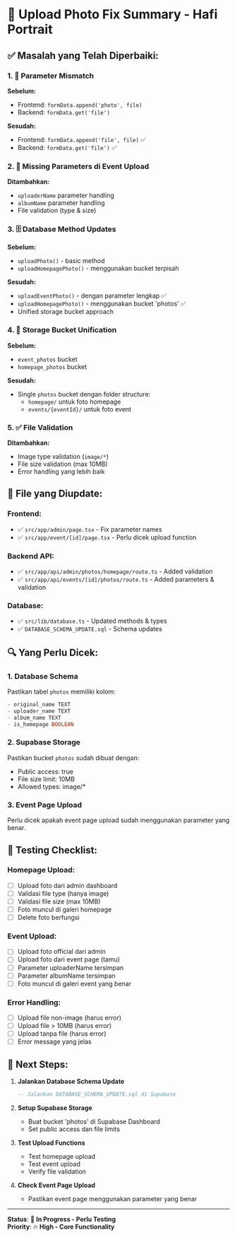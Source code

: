 # 🔧 Upload Photo Fix Summary - Hafi Portrait

## ✅ **Masalah yang Telah Diperbaiki:**

### 1. **🎯 Parameter Mismatch**
**Sebelum:**
- Frontend: `formData.append('photo', file)`
- Backend: `formData.get('file')`

**Sesudah:**
- Frontend: `formData.append('file', file)` ✅
- Backend: `formData.get('file')` ✅

### 2. **📝 Missing Parameters di Event Upload**
**Ditambahkan:**
- `uploaderName` parameter handling
- `albumName` parameter handling
- File validation (type & size)

### 3. **🗄️ Database Method Updates**
**Sebelum:**
- `uploadPhoto()` - basic method
- `uploadHomepagePhoto()` - menggunakan bucket terpisah

**Sesudah:**
- `uploadEventPhoto()` - dengan parameter lengkap ✅
- `uploadHomepagePhoto()` - menggunakan bucket 'photos' ✅
- Unified storage bucket approach

### 4. **🔧 Storage Bucket Unification**
**Sebelum:**
- `event_photos` bucket
- `homepage_photos` bucket

**Sesudah:**
- Single `photos` bucket dengan folder structure:
  - `homepage/` untuk foto homepage
  - `events/{eventId}/` untuk foto event

### 5. **✅ File Validation**
**Ditambahkan:**
- Image type validation (`image/*`)
- File size validation (max 10MB)
- Error handling yang lebih baik

## 📁 **File yang Diupdate:**

### Frontend:
- ✅ `src/app/admin/page.tsx` - Fix parameter names
- ✅ `src/app/event/[id]/page.tsx` - Perlu dicek upload function

### Backend API:
- ✅ `src/app/api/admin/photos/homepage/route.ts` - Added validation
- ✅ `src/app/api/events/[id]/photos/route.ts` - Added parameters & validation

### Database:
- ✅ `src/lib/database.ts` - Updated methods & types
- ✅ `DATABASE_SCHEMA_UPDATE.sql` - Schema updates

## 🔍 **Yang Perlu Dicek:**

### 1. **Database Schema**
Pastikan tabel `photos` memiliki kolom:
```sql
- original_name TEXT
- uploader_name TEXT  
- album_name TEXT
- is_homepage BOOLEAN
```

### 2. **Supabase Storage**
Pastikan bucket `photos` sudah dibuat dengan:
- Public access: true
- File size limit: 10MB
- Allowed types: image/*

### 3. **Event Page Upload**
Perlu dicek apakah event page upload sudah menggunakan parameter yang benar.

## 🧪 **Testing Checklist:**

### Homepage Upload:
- [ ] Upload foto dari admin dashboard
- [ ] Validasi file type (hanya image)
- [ ] Validasi file size (max 10MB)
- [ ] Foto muncul di galeri homepage
- [ ] Delete foto berfungsi

### Event Upload:
- [ ] Upload foto official dari admin
- [ ] Upload foto dari event page (tamu)
- [ ] Parameter uploaderName tersimpan
- [ ] Parameter albumName tersimpan
- [ ] Foto muncul di galeri event yang benar

### Error Handling:
- [ ] Upload file non-image (harus error)
- [ ] Upload file > 10MB (harus error)
- [ ] Upload tanpa file (harus error)
- [ ] Error message yang jelas

## 🚀 **Next Steps:**

1. **Jalankan Database Schema Update**
   ```sql
   -- Jalankan DATABASE_SCHEMA_UPDATE.sql di Supabase
   ```

2. **Setup Supabase Storage**
   - Buat bucket 'photos' di Supabase Dashboard
   - Set public access dan file limits

3. **Test Upload Functions**
   - Test homepage upload
   - Test event upload
   - Verify file validation

4. **Check Event Page Upload**
   - Pastikan event page menggunakan parameter yang benar

---

**Status**: 🔧 **In Progress - Perlu Testing**  
**Priority**: 🔥 **High - Core Functionality**
